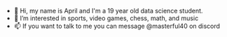 - 👋 Hi, my name is April and I'm a 19 year old data science student.
- 👀 I’m interested in sports, video games, chess, math, and music
- 📫 If you want to talk to me you can message @masterful40 on discord

<!---
masterful40/masterful40 is a ✨ special ✨ repository because its `README.md` (this file) appears on your GitHub profile.
You can click the Preview link to take a look at your changes.
--->
